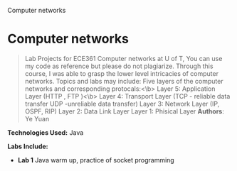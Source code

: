 Computer networks


# Computer networks
>Lab Projects for ECE361  Computer networks at U of T, You can use my code as reference but please do not plagiarize.
Through this course, I was able to grasp the lower level intricacies of computer networks.
Topics and labs may include:
Five layers of the computer networks and corresponding protocals:<\b>
Layer 5: Application Layer  (HTTP , FTP )<\b>
Layer 4: Transport Layer (TCP - reliable data transfer   UDP -unreliable data transfer)</b>
Layer 3: Network Layer (IP, OSPF, RIP)</b>
Layer 2: Data Link Layer </b>
Layer 1: Phisical Layer</b>
**Authors**: Ye Yuan</b>

**Technologies Used:** Java</b>

**Labs Include:**
  - **Lab 1** Java warm up, practice of socket programming</b>
